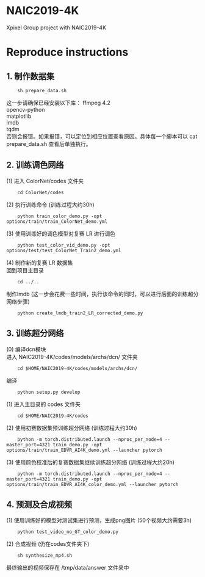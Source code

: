 # NAIC2019-4K
Xpixel Group project with NAIC2019-4K


# Reproduce instructions
## 1. 制作数据集
```
    sh prepare_data.sh
```
这一步请确保已经安装以下库：
ffmpeg 4.2  
opencv-python  
matplotlib  
lmdb  
tqdm  
否则会报错。如果报错，可以定位到相应位置查看原因。具体每一个脚本可以 cat prepare_data.sh 查看后单独执行。

## 2. 训练调色网络
(1) 进入 ColorNet/codes 文件夹
```
    cd ColorNet/codes
```

(2) 执行训练命令 (训练过程大约30h)
```
    python train_color_demo.py -opt options/train/train_ColorNet_demo.yml
```

(3) 使用训练好的调色模型对复赛 LR 进行调色
```
    python test_color_vid_demo.py -opt options/test/test_ColorNet_Train2_demo.yml
```

(4) 制作新的复赛 LR 数据集  
  回到项目主目录
```
    cd ../..
```
  制作lmdb (这一步会花费一些时间，执行该命令的同时，可以进行后面的训练超分网络步骤)
```
    python create_lmdb_train2_LR_corrected_demo.py
```

## 3. 训练超分网络
(0) 编译dcn模块  
进入 NAIC2019-4K/codes/models/archs/dcn/ 文件夹
```
    cd $HOME/NAIC2019-4K/codes/models/archs/dcn/
```
编译
```
    python setup.py develop
```

(1) 进入主目录的 codes 文件夹
```
    cd $HOME/NAIC2019-4K/codes
```

(2) 使用初赛数据集预训练超分网络 (训练过程大约30h)
```
    python -m torch.distributed.launch --nproc_per_node=4 --master_port=4321 train_demo.py -opt options/train/train_EDVR_AI4K_demo.yml --launcher pytorch
```

(3) 使用颜色校准后的复赛数据集继续训练超分网络 (训练过程大约20h)
```
    python -m torch.distributed.launch --nproc_per_node=4 --master_port=4321 train_demo.py -opt options/train/train_EDVR_AI4K_color_demo.yml --launcher pytorch
```

## 4. 预测及合成视频
(1) 使用训练好的模型对测试集进行预测，生成png图片 (50个视频大约需要3h)
```
    python test_video_no_GT_color_demo.py
```
(2) 合成视频 (仍在codes文件夹下)
```
    sh synthesize_mp4.sh
```
最终输出的视频保存在 /tmp/data/answer 文件夹中
